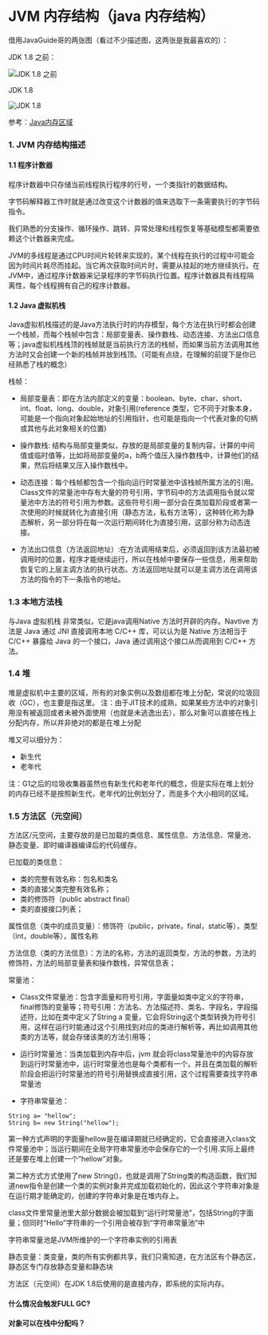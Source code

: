 # JVM 内存结构（java 内存结构）

借用JavaGuide哥的两张图（看过不少描述图，这两张是我最喜欢的）：

JDK 1.8 之前：

![JDK 1.8 之前](https://images.gitee.com/uploads/images/2021/0114/092916_26d1a1f8_8076629.png "JDK 1.8 之前.png")


JDK 1.8

![JDK 1.8](https://images.gitee.com/uploads/images/2021/0114/092946_7ca8963a_8076629.png "JDK 1.8.png")


参考：[Java内存区域](https://snailclimb.gitee.io/javaguide/#/docs/java/jvm/Java%E5%86%85%E5%AD%98%E5%8C%BA%E5%9F%9F)

### 1. JVM 内存结构描述

#### 1.1 程序计数器

程序计数器中只存储当前线程执行程序的行号，一个类指针的数据结构。

字节码解释器工作时就是通过改变这个计数器的值来选取下一条需要执行的字节码指令。

我们熟悉的分支操作、循环操作、跳转、异常处理和线程恢复等基础模型都需要依赖这个计数器来完成。

JVM的多线程是通过CPU时间片轮转来实现的，某个线程在执行的过程中可能会因为时间片耗尽而挂起。当它再次获取时间片时，需要从挂起的地方继续执行。在JVM中，通过程序计数器来记录程序的字节码执行位置。程序计数器具有线程隔离性，每个线程拥有自己的程序计数器。

#### 1.2 Java 虚拟机栈

Java虚拟机栈描述的是Java方法执行时的内存模型，每个方法在执行时都会创建一个栈帧，而每个栈帧中包含：局部变量表、操作数栈、动态连接、方法出口信息等；java虚拟机栈栈顶的栈帧就是当前执行方法的栈帧，而如果当前方法调用其他方法时又会创建一个新的栈帧并放到栈顶。（可能有点绕，在理解的前提下是你已经熟悉了栈的概念）

栈帧：
- 局部变量表：即在方法内部定义的变量：boolean、byte、char、short、int、float、long、double，对象引用(reference 类型，它不同于对象本身，可能是一个指向对象起始地址的引用指针，也可能是指向一个代表对象的句柄或其他与此对象相关的位置)

- 操作数栈: 结构与局部变量类似，存放的是局部变量的复制内容，计算的中间值或临时值等，比如将局部变量的a，b两个值压入操作数栈中，计算他们的结果，然后将结果又压入操作数栈中。

- 动态连接：每个栈帧都包含一个指向运行时常量池中该栈帧所属方法的引用。Class文件的常量池中存有大量的符号引用，字节码中的方法调用指令就以常量池中方法的符号引用为参数。这些符号引用一部分会在类加载阶段或者第一次使用的时候就转化为直接引用（静态方法，私有方法等），这种转化称为静态解析，另一部分将在每一次运行期间转化为直接引用，这部分称为动态连接。

- 方法出口信息（方法返回地址）:在方法调用结束后，必须返回到该方法最初被调用时的位置，程序才能继续运行，所以在栈帧中要保存一些信息，用来帮助恢复它的上层主调方法的执行状态。方法返回地址就可以是主调方法在调用该方法的指令的下一条指令的地址。


### 1.3 本地方法栈

与Java 虚拟机栈 非常类似，它是java调用Native 方法时开辟的内存。Navtive 方法是 Java 通过 JNI 直接调用本地 C/C++ 库，可以认为是 Native 方法相当于 C/C++ 暴露给 Java 的一个接口，Java 通过调用这个接口从而调用到 C/C++ 方法。

### 1.4 堆
堆是虚拟机中主要的区域，所有的对象实例以及数组都在堆上分配，常说的垃圾回收（GC），也主要是指这里。
注：由于JIT技术的成熟，如果某些方法中的对象引用没有被返回或者未被外面使用（也就是未逃逸出去），那么对象可以直接在栈上分配内存，所以并非绝对的都是在堆上分配

堆又可以细分为：
- 新生代
- 老年代

注：G1之后的垃圾收集器虽然也有新生代和老年代的概念，但是实际在堆上划分的内存已经不是按照新生代，老年代的比例划分了，而是多个大小相同的区域。

### 1.5 方法区（元空间）

方法区/元空间，主要存放的是已加载的类信息、属性信息、方法信息、常量池、静态变量、即时编译器编译后的代码缓存。

已加载的类信息：
- 类的完整有效名称：包名和类名
- 类的直接父类完整有效名称；
- 类的修饰符（public abstract final）
- 类的直接接口列表；

属性信息（类中的成员变量）：修饰符（public，private，final，static等），类型（int，double等），属性名称

方法信息（类的方法信息）：方法的名称，方法的返回类型，方法的参数，方法的修饰符，方法的局部变量表和操作数栈，异常信息表；

常量池：

- Class文件常量池：包含字面量和符号引用，字面量如类中定义的字符串，final修饰的变量等；符号引用：方法名、方法描述符、类名、字段名，字段描述符，比如在类中定义了String a 变量，它会将String这个类型转换为符号引用，这样在运行时能通过这个引用找到对应的类进行解析等，再比如调用其他类的方法等，就会存储该类的方法引用等；
  
- 运行时常量池：当类加载到内存中后，jvm 就会将class常量池中的内容存放到运行时常量池中，运行时常量池也是每个类都有一个。并且在类加载的解析阶段会把运行时常量池的符号引用替换成直接引用，这个过程需要查找字符串常量池

- 字符串常量池：

```
String a= "hellow";
String b= new String("hellow");
```

第一种方式声明的字面量hellow是在编译期就已经确定的，它会直接进入class文件常量池中；当运行期间在全局字符串常量池中会保存它的一个引用.实际上最终还是要在堆上创建一个”hellow”对象。

第二种方式方式使用了new String()，也就是调用了String类的构造函数，我们知道new指令是创建一个类的实例对象并完成加载初始化的，因此这个字符串对象是在运行期才能确定的，创建的字符串对象是在堆内存上。

class文件里常量池里大部分数据会被加载到“运行时常量池”，包括String的字面量；但同时“Hello”字符串的一个引用会被存到“字符串常量池”中

字符串常量池是JVM所维护的一个字符串实例的引用表

静态变量：类变量，类的所有实例都共享，我们只需知道，在方法区有个静态区，静态区专门存放静态变量和静态块

方法区（元空间）在JDK 1.8后使用的是直接内存，即系统的实际内存。

#### 什么情况会触发FULL GC?

#### 对象可以在栈中分配吗？
